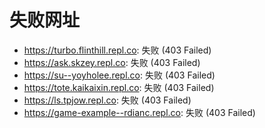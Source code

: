 # 失败网址
- https://turbo.flinthill.repl.co: 失败 (403
Failed)
- https://ask.skzey.repl.co: 失败 (403
Failed)
- https://su--yoyholee.repl.co: 失败 (403
Failed)
- https://tote.kaikaixin.repl.co: 失败 (403
Failed)
- https://ls.tpjow.repl.co: 失败 (403
Failed)
- https://game-example--rdianc.repl.co: 失败 (403
Failed)
